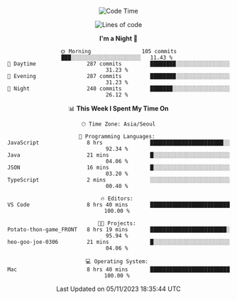 <div align=center>
 
<!--START_SECTION:waka-->
![Code Time](http://img.shields.io/badge/Code%20Time-354%20hrs%2053%20mins-blue)

![Lines of code](https://img.shields.io/badge/From%20Hello%20World%20I%27ve%20Written-3.1%20million%20lines%20of%20code-blue)

**I'm a Night 🦉** 

```text
🌞 Morning                105 commits         ███░░░░░░░░░░░░░░░░░░░░░░   11.43 % 
🌆 Daytime                287 commits         ████████░░░░░░░░░░░░░░░░░   31.23 % 
🌃 Evening                287 commits         ████████░░░░░░░░░░░░░░░░░   31.23 % 
🌙 Night                  240 commits         ███████░░░░░░░░░░░░░░░░░░   26.12 % 
```


📊 **This Week I Spent My Time On** 

```text
🕑︎ Time Zone: Asia/Seoul

💬 Programming Languages: 
JavaScript               8 hrs               ███████████████████████░░   92.34 % 
Java                     21 mins             █░░░░░░░░░░░░░░░░░░░░░░░░   04.06 % 
JSON                     16 mins             █░░░░░░░░░░░░░░░░░░░░░░░░   03.20 % 
TypeScript               2 mins              ░░░░░░░░░░░░░░░░░░░░░░░░░   00.40 % 

🔥 Editors: 
VS Code                  8 hrs 40 mins       █████████████████████████   100.00 % 

🐱‍💻 Projects: 
Potato-thon-game_FRONT   8 hrs 19 mins       ████████████████████████░   95.94 % 
heo-goo-joe-0306         21 mins             █░░░░░░░░░░░░░░░░░░░░░░░░   04.06 % 

💻 Operating System: 
Mac                      8 hrs 40 mins       █████████████████████████   100.00 % 
```


 Last Updated on 05/11/2023 18:35:44 UTC
<!--END_SECTION:waka-->
 </div>
